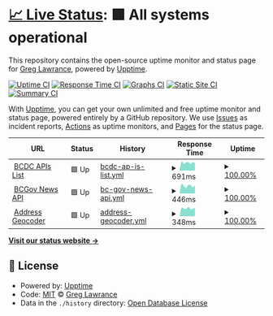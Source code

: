 # [📈 Live Status](https://gjlawran.github.io/apsmon): <!--live status--> **🟩 All systems operational**

This repository contains the open-source uptime monitor and status page for [Greg Lawrance](https://gjlawran.github.io/apsmon), powered by [Upptime](https://github.com/upptime/upptime).

[![Uptime CI](https://github.com/gjlawran/apsmon/workflows/Uptime%20CI/badge.svg)](https://github.com/gjlawran/apsmon/actions?query=workflow%3A%22Uptime+CI%22)
[![Response Time CI](https://github.com/gjlawran/apsmon/workflows/Response%20Time%20CI/badge.svg)](https://github.com/gjlawran/apsmon/actions?query=workflow%3A%22Response+Time+CI%22)
[![Graphs CI](https://github.com/gjlawran/apsmon/workflows/Graphs%20CI/badge.svg)](https://github.com/gjlawran/apsmon/actions?query=workflow%3A%22Graphs+CI%22)
[![Static Site CI](https://github.com/gjlawran/apsmon/workflows/Static%20Site%20CI/badge.svg)](https://github.com/gjlawran/apsmon/actions?query=workflow%3A%22Static+Site+CI%22)
[![Summary CI](https://github.com/gjlawran/apsmon/workflows/Summary%20CI/badge.svg)](https://github.com/gjlawran/apsmon/actions?query=workflow%3A%22Summary+CI%22)

With [Upptime](https://upptime.js.org), you can get your own unlimited and free uptime monitor and status page, powered entirely by a GitHub repository. We use [Issues](https://github.com/gjlawran/apsmon/issues) as incident reports, [Actions](https://github.com/gjlawran/apsmon/actions) as uptime monitors, and [Pages](https://gjlawran.github.io/apsmon) for the status page.

<!--start: status pages-->
<!-- This summary is generated by Upptime (https://github.com/upptime/upptime) -->
<!-- Do not edit this manually, your changes will be overwritten -->
<!-- prettier-ignore -->
| URL | Status | History | Response Time | Uptime |
| --- | ------ | ------- | ------------- | ------ |
| <img alt="" src="https://favicons.githubusercontent.com/catalogue.data.gov.bc.ca" height="13"> [BCDC APIs List](https://catalogue.data.gov.bc.ca/dataset?type=WebService&download_audience=Public) | 🟩 Up | [bcdc-ap-is-list.yml](https://github.com/gjlawran/apsmon/commits/HEAD/history/bcdc-ap-is-list.yml) | <details><summary><img alt="Response time graph" src="./graphs/bcdc-ap-is-list/response-time-week.png" height="20"> 691ms</summary><br><a href="https://gjlawran.github.io/apsmon/history/bcdc-ap-is-list"><img alt="Response time 888" src="https://img.shields.io/endpoint?url=https%3A%2F%2Fraw.githubusercontent.com%2Fgjlawran%2Fapsmon%2FHEAD%2Fapi%2Fbcdc-ap-is-list%2Fresponse-time.json"></a><br><a href="https://gjlawran.github.io/apsmon/history/bcdc-ap-is-list"><img alt="24-hour response time 677" src="https://img.shields.io/endpoint?url=https%3A%2F%2Fraw.githubusercontent.com%2Fgjlawran%2Fapsmon%2FHEAD%2Fapi%2Fbcdc-ap-is-list%2Fresponse-time-day.json"></a><br><a href="https://gjlawran.github.io/apsmon/history/bcdc-ap-is-list"><img alt="7-day response time 691" src="https://img.shields.io/endpoint?url=https%3A%2F%2Fraw.githubusercontent.com%2Fgjlawran%2Fapsmon%2FHEAD%2Fapi%2Fbcdc-ap-is-list%2Fresponse-time-week.json"></a><br><a href="https://gjlawran.github.io/apsmon/history/bcdc-ap-is-list"><img alt="30-day response time 714" src="https://img.shields.io/endpoint?url=https%3A%2F%2Fraw.githubusercontent.com%2Fgjlawran%2Fapsmon%2FHEAD%2Fapi%2Fbcdc-ap-is-list%2Fresponse-time-month.json"></a><br><a href="https://gjlawran.github.io/apsmon/history/bcdc-ap-is-list"><img alt="1-year response time 888" src="https://img.shields.io/endpoint?url=https%3A%2F%2Fraw.githubusercontent.com%2Fgjlawran%2Fapsmon%2FHEAD%2Fapi%2Fbcdc-ap-is-list%2Fresponse-time-year.json"></a></details> | <details><summary><a href="https://gjlawran.github.io/apsmon/history/bcdc-ap-is-list">100.00%</a></summary><a href="https://gjlawran.github.io/apsmon/history/bcdc-ap-is-list"><img alt="All-time uptime 97.57%" src="https://img.shields.io/endpoint?url=https%3A%2F%2Fraw.githubusercontent.com%2Fgjlawran%2Fapsmon%2FHEAD%2Fapi%2Fbcdc-ap-is-list%2Fuptime.json"></a><br><a href="https://gjlawran.github.io/apsmon/history/bcdc-ap-is-list"><img alt="24-hour uptime 100.00%" src="https://img.shields.io/endpoint?url=https%3A%2F%2Fraw.githubusercontent.com%2Fgjlawran%2Fapsmon%2FHEAD%2Fapi%2Fbcdc-ap-is-list%2Fuptime-day.json"></a><br><a href="https://gjlawran.github.io/apsmon/history/bcdc-ap-is-list"><img alt="7-day uptime 100.00%" src="https://img.shields.io/endpoint?url=https%3A%2F%2Fraw.githubusercontent.com%2Fgjlawran%2Fapsmon%2FHEAD%2Fapi%2Fbcdc-ap-is-list%2Fuptime-week.json"></a><br><a href="https://gjlawran.github.io/apsmon/history/bcdc-ap-is-list"><img alt="30-day uptime 99.94%" src="https://img.shields.io/endpoint?url=https%3A%2F%2Fraw.githubusercontent.com%2Fgjlawran%2Fapsmon%2FHEAD%2Fapi%2Fbcdc-ap-is-list%2Fuptime-month.json"></a><br><a href="https://gjlawran.github.io/apsmon/history/bcdc-ap-is-list"><img alt="1-year uptime 97.57%" src="https://img.shields.io/endpoint?url=https%3A%2F%2Fraw.githubusercontent.com%2Fgjlawran%2Fapsmon%2FHEAD%2Fapi%2Fbcdc-ap-is-list%2Fuptime-year.json"></a></details>
| <img alt="" src="https://favicons.githubusercontent.com/news.api.gov.bc.ca" height="13"> [BCGov News API](https://news.api.gov.bc.ca/api/Home?api-version=1) | 🟩 Up | [bc-gov-news-api.yml](https://github.com/gjlawran/apsmon/commits/HEAD/history/bc-gov-news-api.yml) | <details><summary><img alt="Response time graph" src="./graphs/bc-gov-news-api/response-time-week.png" height="20"> 446ms</summary><br><a href="https://gjlawran.github.io/apsmon/history/bc-gov-news-api"><img alt="Response time 569" src="https://img.shields.io/endpoint?url=https%3A%2F%2Fraw.githubusercontent.com%2Fgjlawran%2Fapsmon%2FHEAD%2Fapi%2Fbc-gov-news-api%2Fresponse-time.json"></a><br><a href="https://gjlawran.github.io/apsmon/history/bc-gov-news-api"><img alt="24-hour response time 477" src="https://img.shields.io/endpoint?url=https%3A%2F%2Fraw.githubusercontent.com%2Fgjlawran%2Fapsmon%2FHEAD%2Fapi%2Fbc-gov-news-api%2Fresponse-time-day.json"></a><br><a href="https://gjlawran.github.io/apsmon/history/bc-gov-news-api"><img alt="7-day response time 446" src="https://img.shields.io/endpoint?url=https%3A%2F%2Fraw.githubusercontent.com%2Fgjlawran%2Fapsmon%2FHEAD%2Fapi%2Fbc-gov-news-api%2Fresponse-time-week.json"></a><br><a href="https://gjlawran.github.io/apsmon/history/bc-gov-news-api"><img alt="30-day response time 424" src="https://img.shields.io/endpoint?url=https%3A%2F%2Fraw.githubusercontent.com%2Fgjlawran%2Fapsmon%2FHEAD%2Fapi%2Fbc-gov-news-api%2Fresponse-time-month.json"></a><br><a href="https://gjlawran.github.io/apsmon/history/bc-gov-news-api"><img alt="1-year response time 569" src="https://img.shields.io/endpoint?url=https%3A%2F%2Fraw.githubusercontent.com%2Fgjlawran%2Fapsmon%2FHEAD%2Fapi%2Fbc-gov-news-api%2Fresponse-time-year.json"></a></details> | <details><summary><a href="https://gjlawran.github.io/apsmon/history/bc-gov-news-api">100.00%</a></summary><a href="https://gjlawran.github.io/apsmon/history/bc-gov-news-api"><img alt="All-time uptime 99.99%" src="https://img.shields.io/endpoint?url=https%3A%2F%2Fraw.githubusercontent.com%2Fgjlawran%2Fapsmon%2FHEAD%2Fapi%2Fbc-gov-news-api%2Fuptime.json"></a><br><a href="https://gjlawran.github.io/apsmon/history/bc-gov-news-api"><img alt="24-hour uptime 100.00%" src="https://img.shields.io/endpoint?url=https%3A%2F%2Fraw.githubusercontent.com%2Fgjlawran%2Fapsmon%2FHEAD%2Fapi%2Fbc-gov-news-api%2Fuptime-day.json"></a><br><a href="https://gjlawran.github.io/apsmon/history/bc-gov-news-api"><img alt="7-day uptime 100.00%" src="https://img.shields.io/endpoint?url=https%3A%2F%2Fraw.githubusercontent.com%2Fgjlawran%2Fapsmon%2FHEAD%2Fapi%2Fbc-gov-news-api%2Fuptime-week.json"></a><br><a href="https://gjlawran.github.io/apsmon/history/bc-gov-news-api"><img alt="30-day uptime 100.00%" src="https://img.shields.io/endpoint?url=https%3A%2F%2Fraw.githubusercontent.com%2Fgjlawran%2Fapsmon%2FHEAD%2Fapi%2Fbc-gov-news-api%2Fuptime-month.json"></a><br><a href="https://gjlawran.github.io/apsmon/history/bc-gov-news-api"><img alt="1-year uptime 99.99%" src="https://img.shields.io/endpoint?url=https%3A%2F%2Fraw.githubusercontent.com%2Fgjlawran%2Fapsmon%2FHEAD%2Fapi%2Fbc-gov-news-api%2Fuptime-year.json"></a></details>
| <img alt="" src="https://favicons.githubusercontent.com/geocoder.api.gov.bc.ca" height="13"> [Address Geocoder](https://geocoder.api.gov.bc.ca/addresses.json?addressString=525%20Superior%20Street%2C%20Victoria%2C%20BC) | 🟩 Up | [address-geocoder.yml](https://github.com/gjlawran/apsmon/commits/HEAD/history/address-geocoder.yml) | <details><summary><img alt="Response time graph" src="./graphs/address-geocoder/response-time-week.png" height="20"> 348ms</summary><br><a href="https://gjlawran.github.io/apsmon/history/address-geocoder"><img alt="Response time 390" src="https://img.shields.io/endpoint?url=https%3A%2F%2Fraw.githubusercontent.com%2Fgjlawran%2Fapsmon%2FHEAD%2Fapi%2Faddress-geocoder%2Fresponse-time.json"></a><br><a href="https://gjlawran.github.io/apsmon/history/address-geocoder"><img alt="24-hour response time 367" src="https://img.shields.io/endpoint?url=https%3A%2F%2Fraw.githubusercontent.com%2Fgjlawran%2Fapsmon%2FHEAD%2Fapi%2Faddress-geocoder%2Fresponse-time-day.json"></a><br><a href="https://gjlawran.github.io/apsmon/history/address-geocoder"><img alt="7-day response time 348" src="https://img.shields.io/endpoint?url=https%3A%2F%2Fraw.githubusercontent.com%2Fgjlawran%2Fapsmon%2FHEAD%2Fapi%2Faddress-geocoder%2Fresponse-time-week.json"></a><br><a href="https://gjlawran.github.io/apsmon/history/address-geocoder"><img alt="30-day response time 442" src="https://img.shields.io/endpoint?url=https%3A%2F%2Fraw.githubusercontent.com%2Fgjlawran%2Fapsmon%2FHEAD%2Fapi%2Faddress-geocoder%2Fresponse-time-month.json"></a><br><a href="https://gjlawran.github.io/apsmon/history/address-geocoder"><img alt="1-year response time 390" src="https://img.shields.io/endpoint?url=https%3A%2F%2Fraw.githubusercontent.com%2Fgjlawran%2Fapsmon%2FHEAD%2Fapi%2Faddress-geocoder%2Fresponse-time-year.json"></a></details> | <details><summary><a href="https://gjlawran.github.io/apsmon/history/address-geocoder">100.00%</a></summary><a href="https://gjlawran.github.io/apsmon/history/address-geocoder"><img alt="All-time uptime 99.92%" src="https://img.shields.io/endpoint?url=https%3A%2F%2Fraw.githubusercontent.com%2Fgjlawran%2Fapsmon%2FHEAD%2Fapi%2Faddress-geocoder%2Fuptime.json"></a><br><a href="https://gjlawran.github.io/apsmon/history/address-geocoder"><img alt="24-hour uptime 100.00%" src="https://img.shields.io/endpoint?url=https%3A%2F%2Fraw.githubusercontent.com%2Fgjlawran%2Fapsmon%2FHEAD%2Fapi%2Faddress-geocoder%2Fuptime-day.json"></a><br><a href="https://gjlawran.github.io/apsmon/history/address-geocoder"><img alt="7-day uptime 100.00%" src="https://img.shields.io/endpoint?url=https%3A%2F%2Fraw.githubusercontent.com%2Fgjlawran%2Fapsmon%2FHEAD%2Fapi%2Faddress-geocoder%2Fuptime-week.json"></a><br><a href="https://gjlawran.github.io/apsmon/history/address-geocoder"><img alt="30-day uptime 99.86%" src="https://img.shields.io/endpoint?url=https%3A%2F%2Fraw.githubusercontent.com%2Fgjlawran%2Fapsmon%2FHEAD%2Fapi%2Faddress-geocoder%2Fuptime-month.json"></a><br><a href="https://gjlawran.github.io/apsmon/history/address-geocoder"><img alt="1-year uptime 99.92%" src="https://img.shields.io/endpoint?url=https%3A%2F%2Fraw.githubusercontent.com%2Fgjlawran%2Fapsmon%2FHEAD%2Fapi%2Faddress-geocoder%2Fuptime-year.json"></a></details>

<!--end: status pages-->

[**Visit our status website →**](https://gjlawran.github.io/apsmon)

## 📄 License

- Powered by: [Upptime](https://github.com/upptime/upptime)
- Code: [MIT](./LICENSE) © [Greg Lawrance](https://gjlawran.github.io/apsmon)
- Data in the `./history` directory: [Open Database License](https://opendatacommons.org/licenses/odbl/1-0/)
